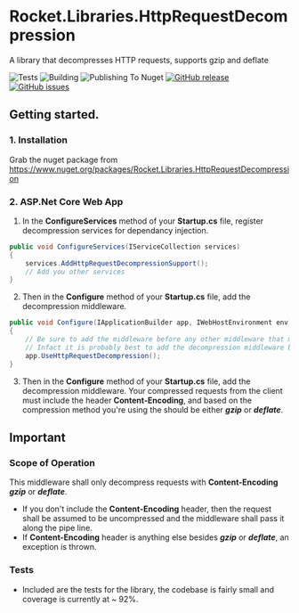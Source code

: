 # Rocket.Libraries.HttpRequestDecompression
A library that decompresses  HTTP requests, supports gzip and deflate

![Tests](https://github.com/rocket-libs/Rocket.Libraries.HttpRequestDecompression/workflows/NuGet%20Generation/badge.svg) ![Building](https://github.com/rocket-libs/Rocket.Libraries.HttpRequestDecompression/workflows/NuGet%20Generation/badge.svg) ![Publishing To Nuget](https://github.com/rocket-libs/Rocket.Libraries.HttpRequestDecompression/workflows/NuGet%20Generation/badge.svg) [![GitHub release](https://img.shields.io/github/release/rocket-libs/Rocket.Libraries.HttpRequestDecompression.svg)](https://github.com/rocket-libs/Rocket.Libraries.HttpRequestDecompression/releases/) [![GitHub issues](https://img.shields.io/github/issues/rocket-libs/Rocket.Libraries.HttpRequestDecompression.svg)](https://github.com/rocket-libs/Rocket.Libraries.HttpRequestDecompression/issues/)

## Getting started.
### 1. Installation
Grab the nuget package from https://www.nuget.org/packages/Rocket.Libraries.HttpRequestDecompression

### 2. ASP.Net Core Web App

1. In the **ConfigureServices** method of your **Startup.cs** file, register decompression services for dependancy injection.

```csharp
public void ConfigureServices(IServiceCollection services)
{
    services.AddHttpRequestDecompressionSupport();
    // Add you other services
}
```

2. Then in the **Configure** method of your **Startup.cs** file, add the decompression middleware.
```csharp
public void Configure(IApplicationBuilder app, IWebHostEnvironment env)
{
    // Be sure to add the middleware before any other middleware that may require an uncompressed request.
    // Infact it is probably best to add the decompression middleware before all others.
    app.UseHttpRequestDecompression();
}
```

3. Then in the **Configure** method of your **Startup.cs** file, add the decompression middleware.
Your compressed requests from the client must include the header **Content-Encoding**, and based on the compression method you're using the should be either ***gzip*** or ***deflate***.

## Important
### Scope of Operation
This middleware shall only decompress requests with **Content-Encoding** ***gzip*** or ***deflate***.
- If you don't include the **Content-Encoding** header, then the request shall be assumed to be uncompressed and the middleware shall pass it along the pipe line.
- If **Content-Encoding** header is anything else besides ***gzip*** or ***deflate***, an exception is thrown.

### Tests
- Included are the tests for the library, the codebase is fairly small and coverage is currently at ~ 92%.

